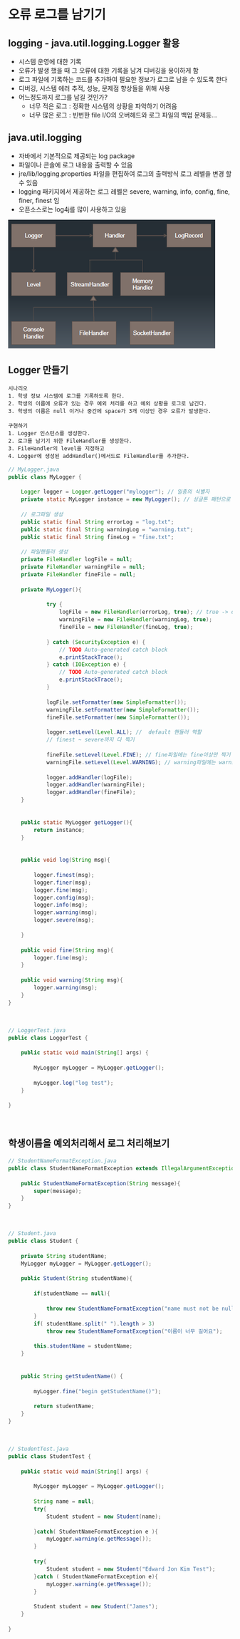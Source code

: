# 오류 로그를 남기기 
## logging - java.util.logging.Logger 활용
- 시스템 운영에 대한 기록
- 오류가 발생 했을 때 그 오류에 대한 기록을 남겨 디버깅을 용이하게 함
- 로그 파일에 기록하는 코드를 추가하여 필요한 정보가 로그로 남을 수 있도록 한다
- 디버깅, 시스템 에러 추적, 성능, 문제점 향상들을 위해 사용
- 어느정도까지 로그를 남길 것인가?
  - 너무 적은 로그 : 정확한 시스템의 상황을 파악하기 어려움
  - 너무 많은 로그 : 빈번한 file I/O의 오버헤드와 로그 파일의 백업 문제등...

## java.util.logging
- 자바에서 기본적으로 제공되는 log package
- 파일이나 콘솔에 로그 내용을 출력할 수 있음
- jre/lib/logging.properties 파일을 편집하여 로그의 출력방식 로그 레벨을 변경 할 수 있음
- logging 패키지에서 제공하는 로그 레벨은 severe, warning, info, config, fine, finer, finest 임
- 오픈소스로는 log4j를 많이 사용하고 있음

![logger](./img/logger.png)

## Logger 만들기
```
시나리오
1. 학생 정보 시스템에 로그를 기록하도록 한다.
2. 학생의 이름에 오류가 있는 경우 예외 처리를 하고 예외 상황을 로그로 남긴다.
3. 학생의 이름은 null 이거나 중간에 space가 3개 이상인 경우 오류가 발생한다.

구현하기
1. Logger 인스턴스를 생성한다.
2. 로그를 남기기 위한 FileHandler를 생성한다.
3. FileHandler의 level을 지정하고
4. Logger에 생성된 addHandler()메서드로 FileHandler를 추가한다.
```

```java
// MyLogger.java
public class MyLogger {
	
	Logger logger = Logger.getLogger("mylogger"); // 일종의 식별자
	private static MyLogger instance = new MyLogger(); // 싱글톤 패턴으로 생성
	
    // 로그파일 생성
	public static final String errorLog = "log.txt";
	public static final String warningLog = "warning.txt";
	public static final String fineLog = "fine.txt";
	
    // 파일핸들러 생성
	private FileHandler logFile = null;
	private FileHandler warningFile = null;
	private FileHandler fineFile = null;

	private MyLogger(){
	
			try {
				logFile = new FileHandler(errorLog, true); // true -> override가 아니라 append로 찍는 방법
				warningFile = new FileHandler(warningLog, true);
				fineFile = new FileHandler(fineLog, true);
				
			} catch (SecurityException e) {
				// TODO Auto-generated catch block
				e.printStackTrace();
			} catch (IOException e) {
				// TODO Auto-generated catch block
				e.printStackTrace();
			}
	
			logFile.setFormatter(new SimpleFormatter());
			warningFile.setFormatter(new SimpleFormatter());
			fineFile.setFormatter(new SimpleFormatter());
			
			logger.setLevel(Level.ALL); //  default 핸들러 역할
            // finest ~ severe까지 다 찍기
			
            fineFile.setLevel(Level.FINE); // fine파일에는 fine이상만 찍기
			warningFile.setLevel(Level.WARNING); // warning파일에는 warning이상만 찍기
			
			logger.addHandler(logFile);
			logger.addHandler(warningFile);
			logger.addHandler(fineFile);
	}	
	
	
	public static MyLogger getLogger(){
		return instance;
	}

	
	public void log(String msg){
		
		logger.finest(msg);
		logger.finer(msg);
		logger.fine(msg);
		logger.config(msg);
		logger.info(msg);
		logger.warning(msg);
		logger.severe(msg);
		
	}
	
	public void fine(String msg){
		logger.fine(msg);
	}
	
	public void warning(String msg){
		logger.warning(msg);
	}
}
```
<br>

```java
// LoggerTest.java
public class LoggerTest {

	public static void main(String[] args) {

		MyLogger myLogger = MyLogger.getLogger();
		
		myLogger.log("log test");
	}

}
```
<br>

## 학생이름을 예외처리해서 로그 처리해보기
```java
// StudentNameFormatException.java
public class StudentNameFormatException extends IllegalArgumentException{

	public StudentNameFormatException(String message){
		super(message);
	}
}
```
<br>

```java
// Student.java
public class Student {

	private String studentName;
	MyLogger myLogger = MyLogger.getLogger();
	
	public Student(String studentName){

		if(studentName == null){
		
			throw new StudentNameFormatException("name must not be null");
		}
		if( studentName.split(" ").length > 3)
			throw new StudentNameFormatException("이름이 너무 길어요");
		
		this.studentName = studentName;
	}

	
	public String getStudentName() {
		
		myLogger.fine("begin getStudentName()");
		
		return studentName;
	}
}
```
<br>

```java
// StudentTest.java
public class StudentTest {
	
	public static void main(String[] args) {
	
		MyLogger myLogger = MyLogger.getLogger();
		
		String name = null;
		try{
			Student student = new Student(name);
			
		}catch( StudentNameFormatException e ){
			myLogger.warning(e.getMessage());
		}
		
		try{
			Student student = new Student("Edward Jon Kim Test");
		}catch ( StudentNameFormatException e){
			myLogger.warning(e.getMessage());
		}
		
		Student student = new Student("James");
	}
	
}
```
